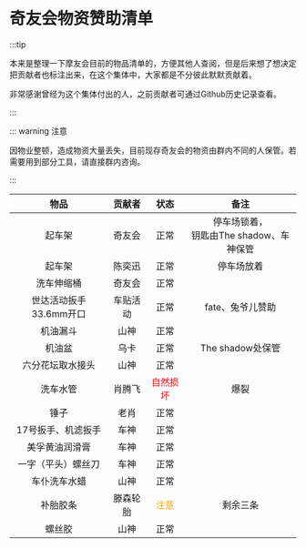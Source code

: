# 奇友会物资赞助清单

:::tip

本来是整理一下摩友会目前的物品清单的，方便其他人查阅，但是后来想了想决定把贡献者也标注出来，在这个集体中，大家都是不分彼此默默贡献着。

非常感谢曾经为这个集体付出的人，之前贡献者可通过Github历史记录查看。

:::



::: warning 注意

因物业整顿，造成物资大量丢失，目前现存奇友会的物资由群内不同的人保管。若需要用到部分工具，请直接群内咨询。

:::

|          物品          |  贡献者  |               状态               |                    备注                     |
| :--------------------: | :------: | :------------------------------: | :-----------------------------------------: |
|         起车架         |  奇友会  |               正常               | 停车场锁着，<br/>钥匙由The shadow、车神保管 |
|         起车架         |  陈奕迅  |               正常               |                 停车场放着                  |
|       洗车伸缩桶       |  奇友会  |               正常               |                                             |
| 世达活动扳手33.6mm开口 | 车贴活动 |               正常               |              fate、兔爷儿赞助               |
|        机油漏斗        |   山神   |               正常               |                                             |
|         机油盆         |   乌卡   |               正常               |              The shadow处保管               |
|    六分花坛取水接头    |   山神   |               正常               |                                             |
|        洗车水管        |  肖腾飞  | <font color=red >自然损坏</font> |                    爆裂                     |
|          锤子          |   老肖   |               正常               |                                             |
|   17号扳手、机滤扳手   |   车神   |               正常               |                                             |
|     美孚黄油润滑膏     |   车神   |               正常               |                                             |
|   一字（平头）螺丝刀   |   车神   |               正常               |                                             |
|      车仆洗车水蜡      |   山神   |               正常               |                                             |
|        补胎胶条        | 滕森轮胎 | <font color=orange >注意</font>  |                  剩余三条                   |
|         螺丝胶         |   山神   |               正常               |                                             |
